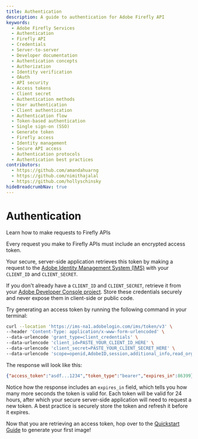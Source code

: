 ```yaml
---
title: Authentication
description: A guide to authentication for Adobe Firefly API
keywords:
  - Adobe Firefly Services
  - Authentication
  - Firefly API
  - Credentials
  - Server-to-server
  - Developer documentation
  - Authentication concepts
  - Authorization
  - Identity verification
  - OAuth
  - API security
  - Access tokens
  - Client secret
  - Authentication methods
  - User authentication
  - Client authentication
  - Authentication flow
  - Token-based authentication
  - Single sign-on (SSO)
  - Generate token
  - Firefly access
  - Identity management
  - Secure API access
  - Authentication protocols
  - Authentication best practices
contributors:
  - https://github.com/amandahuarng
  - https://github.com/nimithajalal
  - https://github.com/hollyschinsky
hideBreadcrumbNav: true
---
```


# Authentication

Learn how to make requests to Firefly APIs

Every request you make to Firefly APIs must include an encrypted access token.

Your secure, server-side application retrieves this token by making a request to the [Adobe Identity Management System (IMS)](https://www.adobe.com/content/dam/cc/en/trust-center/ungated/whitepapers/corporate/adobe-identity-management-services-security-overview.pdf) with your `CLIENT_ID` and `CLIENT_SECRET`.

<InlineAlert variant="info" slots="text" />

If you don't already have a `CLIENT_ID` and `CLIENT_SECRET`, retrieve it from your [Adobe Developer Console project](https://developer.adobe.com/developer-console/docs/guides/services/services-add-api-oauth-s2s/#api-overview). Store these credentials securely and never expose them in client-side or public code.

Try generating an access token by running the following command in your terminal:

```bash
curl --location 'https://ims-na1.adobelogin.com/ims/token/v3' \
--header 'Content-Type: application/x-www-form-urlencoded' \
--data-urlencode 'grant_type=client_credentials' \
--data-urlencode 'client_id=PASTE_YOUR_CLIENT_ID_HERE' \
--data-urlencode 'client_secret=PASTE_YOUR_CLIENT_SECRET_HERE' \
--data-urlencode 'scope=openid,AdobeID,session,additional_info,read_organizations,firefly_api,ff_apis'
```

The response will look like this:

```json
{"access_token":"asdf...1234","token_type":"bearer","expires_in":86399}
```

Notice how the response includes an `expires_in` field, which tells you how many more seconds the token is valid for. Each token will be valid for 24 hours, after which your secure server-side application will need to request a new token. A best practice is securely store the token and refresh it before it expires.

Now that you are retrieving an access token, hop over to the [Quickstart Guide](../../index.md) to generate your first image!
